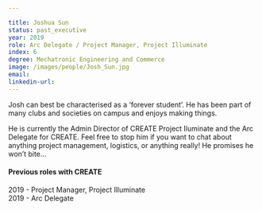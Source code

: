 ```yaml
---

title: Joshua Sun
status: past_executive
year: 2019
role: Arc Delegate / Project Manager, Project Illuminate
index: 6
degree: Mechatronic Engineering and Commerce
image: /images/people/Josh_Sun.jpg
email:
linkedin-url:
---
```

Josh can best be characterised as a ‘forever student’. He has been part of many clubs and societies on campus and enjoys making things. <br>

He is currently the Admin Director of CREATE Project Iluminate and the Arc Delegate for CREATE. Feel free to stop him if you want to chat about anything project management, logistics, or anything really! He promises he won’t bite… 

<h4>Previous roles with CREATE</h4>
2019 - Project Manager, Project Illuminate <br>
2019 - Arc Delegate